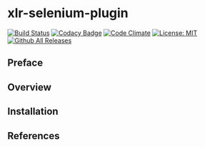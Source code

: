 # xlr-selenium-plugin

[![Build Status](https://travis-ci.org/erasmussen39/xlr-selenium-plugin.svg?branch=master)](https://travis-ci.org/erasmussen39/xlr-selenium-plugin)
[![Codacy Badge](https://api.codacy.com/project/badge/Grade/b19a0cb98fba4b9cb7b6a17b67dbd4eb)](https://www.codacy.com/app/erasmussen39/xlr-selenium-plugin?utm_source=github.com&amp;utm_medium=referral&amp;utm_content=erasmussen39/xlr-selenium-plugin&amp;utm_campaign=Badge_Grade)
[![Code Climate](https://codeclimate.com/github/erasmussen39/xlr-selenium-plugin/badges/gpa.svg)](https://codeclimate.com/github/erasmussen39/xlr-selenium-plugin)
[![License: MIT][xlr-selenium-plugin-license-image]][xlr-selenium-plugin-license-url]
[![Github All Releases][xlr-selenium-plugin-downloads-image]]()

[xlr-selenium-plugin-license-image]: https://img.shields.io/badge/License-MIT-yellow.svg
[xlr-selenium-plugin-license-url]: https://opensource.org/licenses/MIT
[xlr-selenium-plugin-downloads-image]: https://img.shields.io/github/downloads/xebialabs-community/xlr-selenium-plugin/total.svg

## Preface

## Overview

## Installation

## References
